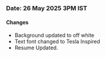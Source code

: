 ### Date: 26 May 2025 3PM IST
#### Changes
- Background updated to off white
- Text font changed to Tesla Inspired
- Resume Updated.